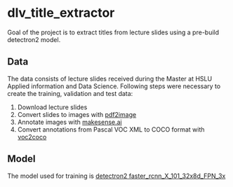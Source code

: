 # dlv_title_extractor
Goal of the project is to extract titles from lecture slides using a pre-build detectron2 model.

## Data

The data consists of lecture slides received during the Master at HSLU Applied information and Data Science.
Following steps were necessary to create the training, validation and test data:

1. Download lecture slides
2. Convert slides to images with [pdf2image](https://pdf2image.readthedocs.io/en/latest/index.html)
3. Annotate images with [makesense.ai](https://www.makesense.ai/)
5. Convert annotations from Pascal VOC XML to COCO format with [voc2coco](https://github.com/yukkyo/voc2coco)

## Model

The model used for training is [detectron2 faster_rcnn_X_101_32x8d_FPN_3x](https://github.com/facebookresearch/detectron2/blob/master/configs/COCO-Detection/faster_rcnn_X_101_32x8d_FPN_3x.yaml)


